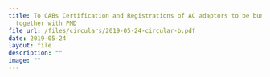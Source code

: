 ```yaml
---
title: To CABs Certification and Registrations of AC adaptors to be bundled
  together with PMD
file_url: /files/circulars/2019-05-24-circular-b.pdf
date: 2019-05-24
layout: file
description: ""
image: ""
---
```

